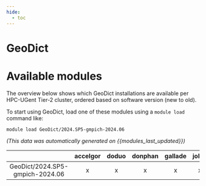 ```yaml
---
hide:
  - toc
---
```


GeoDict
=======

# Available modules


The overview below shows which GeoDict installations are available per HPC-UGent Tier-2 cluster, ordered based on software version (new to old).

To start using GeoDict, load one of these modules using a `module load` command like:

```shell
module load GeoDict/2024.SP5-gmpich-2024.06
```

*(This data was automatically generated on {{modules_last_updated}})*  

| |accelgor|doduo|donphan|gallade|joltik|shinx|
| :---: | :---: | :---: | :---: | :---: | :---: | :---: |
|GeoDict/2024.SP5-gmpich-2024.06|x|x|x|x|x|x|
